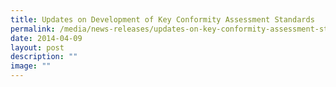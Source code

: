 ```yaml
---
title: Updates on Development of Key Conformity Assessment Standards
permalink: /media/news-releases/updates-on-key-conformity-assessment-standard/
date: 2014-04-09
layout: post
description: ""
image: ""
---
```

